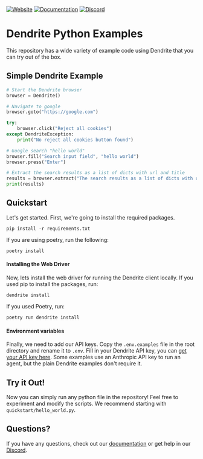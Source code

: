 [![Website](https://img.shields.io/badge/Website-dendrite.systems-blue?style=for-the-badge&logo=google-chrome)](https://dendrite.systems)
[![Documentation](https://img.shields.io/badge/Docs-docs.dendrite.systems-orange?style=for-the-badge&logo=bookstack)](https://docs.dendrite.systems)
[![Discord](https://img.shields.io/badge/Discord-Join%20Us-7289DA?style=for-the-badge&logo=discord&logoColor=white)](https://discord.gg/ETPBdXU3kx)

# Dendrite Python Examples

This repository has a wide variety of example code using Dendrite that you can try out of the box.

## Simple Dendrite Example 

```python
# Start the Dendrite browser
browser = Dendrite()

# Navigate to google
browser.goto("https://google.com")

try:
    browser.click("Reject all cookies")
except DendriteException:
    print("No reject all cookies button found")

# Google search "hello world"
browser.fill("Search input field", "hello world")
browser.press("Enter")

# Extract the search results as a list of dicts with url and title
results = browser.extract("The search results as a list of dicts with url and title")
print(results)
```

## Quickstart

Let's get started. First, we're going to install the required packages.

```
pip install -r requirements.txt
```

If you are using poetry, run the following:

```
poetry install
```

#### Installing the Web Driver

Now, lets install the web driver for running the Dendrite client locally. If you used pip to install the packages, run:

```
dendrite install
```

If you used Poetry, run:

```
poetry run dendrite install
```

#### Environment variables

Finally, we need to add our API keys. Copy the `.env.examples` file in the root directory and rename it to `.env`. Fill in your Dendrite API key, you can [get your API key here](https://dendrite.systems/app). Some examples use an Anthropic API key to run an agent, but the plain Dendrite examples don't require it.

## Try it Out!

Now you can simply run any python file in the repository! Feel free to experiment and modify the scripts. We recommend starting with `quickstart/hello_world.py`.

## Questions?

If you have any questions, check out our [documentation](https://docs.dendrite.systems) or get help in our [Discord](https://discord.gg/4rsPTYJpFb).
